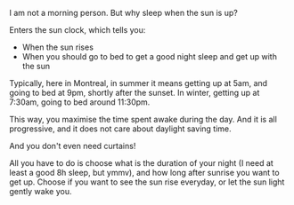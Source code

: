 I am not a morning person. But why sleep when the sun is up?

Enters the sun clock, which tells you:
- When the sun rises
- When you should go to bed to get a good night sleep and get up with the sun

Typically, here in Montreal, in summer it means getting up at 5am, and going to bed at 9pm, shortly after the sunset. In winter, getting up at 7:30am, going to bed around 11:30pm.

This way, you maximise the time spent awake during the day. And it is all progressive, and it does not care about daylight saving time.

And you don't even need curtains!

All you have to do is choose what is the duration of your night (I need at least a good 8h sleep, but ymmv), and how long after sunrise you want to get up. Choose if you want to see the sun rise everyday, or let the sun light gently wake you.

